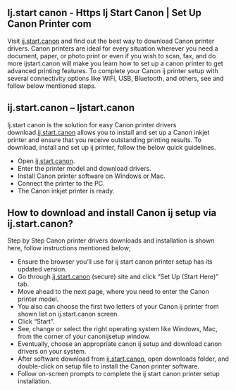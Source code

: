 ## Ij.start canon - Https Ij Start Canon | Set Up Canon Printer com


Visit [ij.start.canon](https://iijstartcanon.com/) and find out the best way to download Canon printer drivers. Canon printers are ideal for every situation wherever you need a document, paper, or photo print or even if you wish to scan, fax, and do more ijstart.canon will make you learn how to set up a canon printer to get advanced printing features. To complete your Canon ij printer setup with several connectivity options like WiFi, USB, Bluetooth, and others, see and follow below mentioned steps.




## ij.start.canon – Ijstart.canon

Ij.start canon is the solution for easy Canon printer drivers download.[ij.start.canon](https://iijstartcanon.com/) allows you to install and set up a Canon inkjet printer and ensure that you receive outstanding printing results. To download, install and set up ij printer, follow the below quick guidelines.


* Open [ij.start.canon](https://iijstartcanon.com/).
* Enter the printer model and download drivers.
* Install Canon printer software on Windows or Mac.  
* Connect the printer to the PC.
* The Canon inkjet printer is ready.


## How to download and install Canon ij setup via ij.start.canon?
Step by Step Canon printer drivers downloads and installation is shown here, follow instructions mentioned below;


* Ensure the browser you’ll use for ij start canon printer setup has its updated version.
* Go through [ij.start.canon](https://iijstartcanon.com/) (secure) site and click “Set Up (Start Here)” tab.
* Move ahead to the next page, where you need to enter the Canon printer model.
* You also can choose the first two letters of your Canon ij printer from shown list on ij.start.canon screen. 
* Click “Start”.
* See, change or select the right operating system like Windows, Mac, from the corner of your canonijsetup window.
* Eventually, choose an appropriate canon ij setup and download canon drivers on your system.
* After software download from [ij.start.canon](https://iijstartcanon.com/), open downloads folder, and double-click on setup file to install the Canon printer software.
* Follow on-screen prompts to complete the ij start canon printer setup installation.
